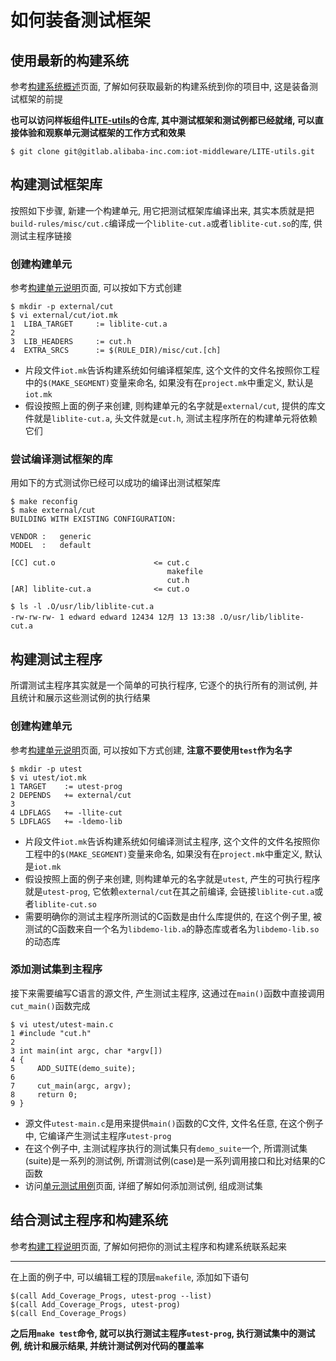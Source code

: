 # 如何装备测试框架

## 使用最新的构建系统

参考[构建系统概述](https://code.aliyun.com/edward.yangx/public-docs/wikis/build/build-system-introduction)页面, 了解如何获取最新的构建系统到你的项目中, 这是装备测试框架的前提

**也可以访问样板组件[LITE-utils](http://gitlab.alibaba-inc.com/iot-middleware/LITE-utils)的仓库, 其中测试框架和测试例都已经就绪, 可以直接体验和观察单元测试框架的工作方式和效果**

    $ git clone git@gitlab.alibaba-inc.com:iot-middleware/LITE-utils.git

## 构建测试框架库

按照如下步骤, 新建一个构建单元, 用它把测试框架库编译出来, 其实本质就是把`build-rules/misc/cut.c`编译成一个`liblite-cut.a`或者`liblite-cut.so`的库, 供测试主程序链接

### 创建构建单元

参考[构建单元说明](https://code.aliyun.com/edward.yangx/public-docs/wikis/build/build-system-units)页面, 可以按如下方式创建

    $ mkdir -p external/cut
    $ vi external/cut/iot.mk
    1  LIBA_TARGET     := liblite-cut.a
    2
    3  LIB_HEADERS     := cut.h
    4  EXTRA_SRCS      := $(RULE_DIR)/misc/cut.[ch]

* 片段文件`iot.mk`告诉构建系统如何编译框架库, 这个文件的文件名按照你工程中的`$(MAKE_SEGMENT)`变量来命名, 如果没有在`project.mk`中重定义, 默认是`iot.mk`
* 假设按照上面的例子来创建, 则构建单元的名字就是`external/cut`, 提供的库文件就是`liblite-cut.a`, 头文件就是`cut.h`, 测试主程序所在的构建单元将依赖它们

### 尝试编译测试框架的库
用如下的方式测试你已经可以成功的编译出测试框架库

    $ make reconfig
    $ make external/cut
    BUILDING WITH EXISTING CONFIGURATION:

    VENDOR :   generic
    MODEL  :   default

    [CC] cut.o                      <= cut.c                                    
                                       makefile
                                       cut.h
    [AR] liblite-cut.a              <= cut.o    
   
    $ ls -l .O/usr/lib/liblite-cut.a
    -rw-rw-rw- 1 edward edward 12434 12月 13 13:38 .O/usr/lib/liblite-cut.a

## 构建测试主程序

所谓测试主程序其实就是一个简单的可执行程序, 它逐个的执行所有的测试例, 并且统计和展示这些测试例的执行结果

### 创建构建单元

参考[构建单元说明](https://code.aliyun.com/edward.yangx/public-docs/wikis/build/build-system-units)页面, 可以按如下方式创建, **注意不要使用`test`作为名字**

    $ mkdir -p utest
    $ vi utest/iot.mk
    1 TARGET    := utest-prog
    2 DEPENDS   += external/cut
    3
    4 LDFLAGS   += -llite-cut
    5 LDFLAGS   += -ldemo-lib

* 片段文件`iot.mk`告诉构建系统如何编译测试主程序, 这个文件的文件名按照你工程中的`$(MAKE_SEGMENT)`变量来命名, 如果没有在`project.mk`中重定义, 默认是`iot.mk`
* 假设按照上面的例子来创建, 则构建单元的名字就是`utest`, 产生的可执行程序就是`utest-prog`, 它依赖`external/cut`在其之前编译, 会链接`liblite-cut.a`或者`liblite-cut.so`
* 需要明确你的测试主程序所测试的C函数是由什么库提供的, 在这个例子里, 被测试的C函数来自一个名为`libdemo-lib.a`的静态库或者名为`libdemo-lib.so`的动态库

### 添加测试集到主程序

接下来需要编写C语言的源文件, 产生测试主程序, 这通过在`main()`函数中直接调用`cut_main()`函数完成

    $ vi utest/utest-main.c
    1 #include "cut.h"
    2
    3 int main(int argc, char *argv[])
    4 {
    5     ADD_SUITE(demo_suite);
    6
    7     cut_main(argc, argv);
    8     return 0;
    9 }

* 源文件`utest-main.c`是用来提供`main()`函数的C文件, 文件名任意, 在这个例子中, 它编译产生测试主程序`utest-prog`
* 在这个例子中, 主测试程序执行的测试集只有`demo_suite`一个, 所谓测试集(suite)是一系列的测试例, 所谓测试例(case)是一系列调用接口和比对结果的C函数
* 访问[单元测试用例](https://code.aliyun.com/edward.yangx/public-docs/wikis/utest/ut-case)页面, 详细了解如何添加测试例, 组成测试集

## 结合测试主程序和构建系统

参考[构建工程说明](https://code.aliyun.com/edward.yangx/public-docs/wikis/build/build-system-proj)页面, 了解如何把你的测试主程序和构建系统联系起来

---
在上面的例子中, 可以编辑工程的顶层`makefile`, 添加如下语句

    $(call Add_Coverage_Progs, utest-prog --list)
    $(call Add_Coverage_Progs, utest-prog)
    $(call End_Coverage_Progs)

**之后用`make test`命令, 就可以执行测试主程序`utest-prog`, 执行测试集中的测试例, 统计和展示结果, 并统计测试例对代码的覆盖率**